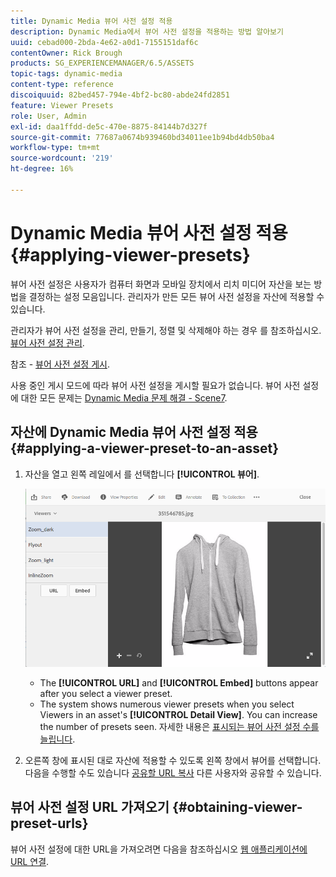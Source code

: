 ```yaml
---
title: Dynamic Media 뷰어 사전 설정 적용
description: Dynamic Media에서 뷰어 사전 설정을 적용하는 방법 알아보기
uuid: cebad000-2bda-4e62-a0d1-7155151daf6c
contentOwner: Rick Brough
products: SG_EXPERIENCEMANAGER/6.5/ASSETS
topic-tags: dynamic-media
content-type: reference
discoiquuid: 82bed457-794e-4bf2-bc80-abde24fd2851
feature: Viewer Presets
role: User, Admin
exl-id: daa1ffdd-de5c-470e-8875-84144b7d327f
source-git-commit: 77687a0674b939460bd34011ee1b94bd4db50ba4
workflow-type: tm+mt
source-wordcount: '219'
ht-degree: 16%

---
```


# Dynamic Media 뷰어 사전 설정 적용 {#applying-viewer-presets}

뷰어 사전 설정은 사용자가 컴퓨터 화면과 모바일 장치에서 리치 미디어 자산을 보는 방법을 결정하는 설정 모음입니다. 관리자가 만든 모든 뷰어 사전 설정을 자산에 적용할 수 있습니다.

관리자가 뷰어 사전 설정을 관리, 만들기, 정렬 및 삭제해야 하는 경우 를 참조하십시오. [뷰어 사전 설정 관리](managing-viewer-presets.md).

참조 - [뷰어 사전 설정 게시](managing-viewer-presets.md#publishing-viewer-presets).

사용 중인 게시 모드에 따라 뷰어 사전 설정을 게시할 필요가 없습니다.
뷰어 사전 설정에 대한 모든 문제는 [Dynamic Media 문제 해결 - Scene7](troubleshoot-dms7.md#viewers).

## 자산에 Dynamic Media 뷰어 사전 설정 적용 {#applying-a-viewer-preset-to-an-asset}

1. 자산을 열고 왼쪽 레일에서 를 선택합니다 **[!UICONTROL 뷰어]**.

   ![chlimage_1-104](assets/chlimage_1-104.png)

   * The **[!UICONTROL URL]** and **[!UICONTROL Embed]** buttons appear after you select a viewer preset.
   * The system shows numerous viewer presets when you select Viewers in an asset&#39;s **[!UICONTROL Detail View]**. You can increase the number of presets seen. 자세한 내용은 [표시되는 뷰어 사전 설정 수를 늘립니다](managing-viewer-presets.md).

1. 오른쪽 창에 표시된 대로 자산에 적용할 수 있도록 왼쪽 창에서 뷰어를 선택합니다. 다음을 수행할 수도 있습니다 [공유할 URL 복사](linking-urls-to-yourwebapplication.md) 다른 사용자와 공유할 수 있습니다.

## 뷰어 사전 설정 URL 가져오기 {#obtaining-viewer-preset-urls}

뷰어 사전 설정에 대한 URL을 가져오려면 다음을 참조하십시오 [웹 애플리케이션에 URL 연결](linking-urls-to-yourwebapplication.md).
